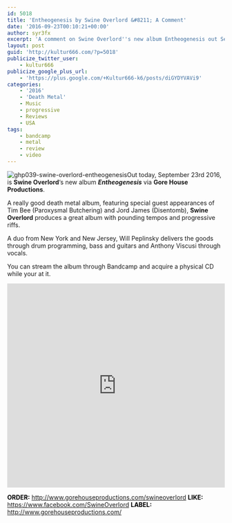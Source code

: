 ```yaml
---
id: 5018
title: 'Entheogenesis by Swine Overlord &#8211; A Comment'
date: '2016-09-23T00:10:21+00:00'
author: syr3fx
excerpt: 'A comment on Swine Overlord''s new album Entheogenesis out September 23rd 2016.'
layout: post
guid: 'http://kultur666.com/?p=5018'
publicize_twitter_user:
    - kultur666
publicize_google_plus_url:
    - 'https://plus.google.com/+Kultur666-k6/posts/diGYDYVAVi9'
categories:
    - '2016'
    - 'Death Metal'
    - Music
    - progressive
    - Reviews
    - USA
tags:
    - bandcamp
    - metal
    - review
    - video
---
```


![ghp039-swine-overlord-entheogenesis](http://localhost:8080/wp-content/uploads/2016/09/ghp039-swine-overlord-entheogenesis.jpg)Out today, September 23rd 2016, is **Swine Overlord**‘s new album ***Entheogenesis*** via **Gore House Productions**.

A really good death metal album, featuring special guest appearances of Tim Bee (Paroxysmal Butchering) and Jord James (Disentomb), **Swine Overlord** produces a great album with pounding tempos and progressive riffs.

A duo from New York and New Jersey, Will Peplinsky delivers the goods through drum programming, bass and guitars and Anthony Viscusi through vocals.

You can stream the album through Bandcamp and acquire a physical CD while your at it.

<iframe style="border: 0; width: 100%; height: 472px;" src="https://bandcamp.com/EmbeddedPlayer/album=756645978/size=large/bgcol=333333/linkcol=e99708/tracklist=false/transparent=true/" seamless></iframe>

<span style="color:#000000;">**ORDER:** <http://www.gorehouseproductions.com/swineoverlord></span>
<span style="color:#000000;">**LIKE:** </span><https://www.facebook.com/SwineOverlord>
<span style="color:#000000;">**LABEL:** </span><http://www.gorehouseproductions.com/>